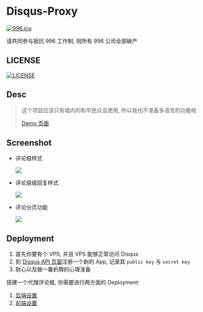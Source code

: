 # Disqus-Proxy

[![996.icu](https://img.shields.io/badge/link-996.icu-red.svg)](https://996.icu) 

请共同参与抵抗 996 工作制, 祝所有 996 公司全部破产

## LICENSE

[![LICENSE](https://img.shields.io/badge/license-NPL%20(The%20996%20Prohibited%20License)-blue.svg)](https://github.com/996icu/996.ICU/blob/master/LICENSE)

## Desc

>这个项目应该只有墙内的和平民众会使用, 所以我也不准备多语言的功能啦
>
>[ Demo 页面](http://szhshp.org/tech/2018/09/16/disqusrebuild2.html)


## Screenshot

- 评论框样式
   
   ![]( https://i.postimg.cc/mrqknRWX/Image_036.png  )
   
- 评论层级回复样式
   
   ![]( https://i.postimg.cc/4yRdJ5dp/Image_037.png  )

- 评论分页功能

   ![]( https://i.postimg.cc/9M705SWW/Image_038.png )


## Deployment

1. 首先你要有个 VPS, 并且 VPS 能够正常访问 Disqus
2. 到 [Disqus API 页面](https://disqus.com/api/applications/)注册一个新的 App, 记录其 `public key` 与 `secret key`
3. 耐心以及做一番折腾的心理准备

搭建一个代理评论框, 你需要进行两方面的 Deployment:

1. [   后端设置    ](server/README.md#server-deployment)
2. [前端设置](client/README.md#client-deployment)
